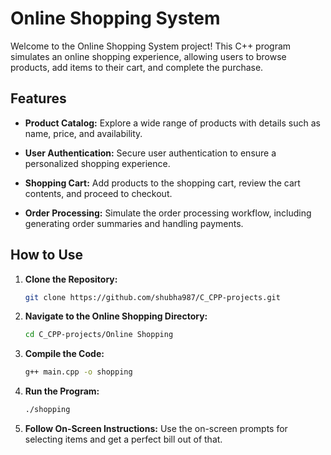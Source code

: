 # Online Shopping System

Welcome to the Online Shopping System project! This C++ program simulates an online shopping experience, allowing users to browse products, add items to their cart, and complete the purchase.

## Features

- **Product Catalog:** Explore a wide range of products with details such as name, price, and availability.

- **User Authentication:** Secure user authentication to ensure a personalized shopping experience.

- **Shopping Cart:** Add products to the shopping cart, review the cart contents, and proceed to checkout.

- **Order Processing:** Simulate the order processing workflow, including generating order summaries and handling payments.

## How to Use

1. **Clone the Repository:**
   ```bash
   git clone https://github.com/shubha987/C_CPP-projects.git

2. **Navigate to the Online Shopping Directory:**
   ```bash
   cd C_CPP-projects/Online Shopping

3. **Compile the Code:**
   ```bash
   g++ main.cpp -o shopping

4. **Run the Program:**
   ```bash
   ./shopping

5. **Follow On-Screen Instructions:**
Use the on-screen prompts for selecting items and get a perfect bill out of that.
